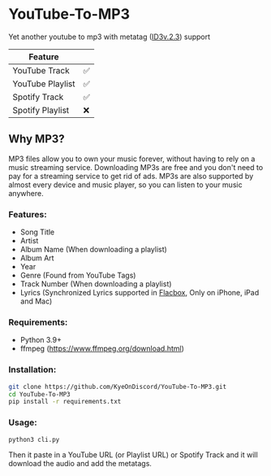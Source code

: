 # YouTube-To-MP3
 Yet another youtube to mp3 with metatag ([ID3v.2.3](https://en.wikipedia.org/wiki/ID3#ID3v2.3)) support

| Feature           |   |
|-------------------|-----|
| YouTube Track     | ✅  |
| YouTube Playlist  | ✅  |
| Spotify Track     | ✅  |
| Spotify Playlist  | ❌  |


## Why MP3?

MP3 files allow you to own your music forever, without having to rely on a music streaming service. Downloading MP3s are free and you don't need to pay for a streaming service to get rid of ads. MP3s are also supported by almost every device and music player, so you can listen to your music anywhere.

### Features:
- Song Title
- Artist
- Album Name (When downloading a playlist)
- Album Art
- Year
- Genre (Found from YouTube Tags)
- Track Number (When downloading a playlist)
- Lyrics (Synchronized Lyrics supported in [Flacbox](https://www.everappz.com/flacbox), Only on iPhone, iPad and Mac)

### Requirements:
- Python 3.9+
- ffmpeg (https://www.ffmpeg.org/download.html)


### Installation:
```bash
git clone https://github.com/KyeOnDiscord/YouTube-To-MP3.git
cd YouTube-To-MP3
pip install -r requirements.txt
```

### Usage:
```bash
python3 cli.py
```

Then it paste in a YouTube URL (or Playlist URL) or Spotify Track and it will download the audio and add the metatags.